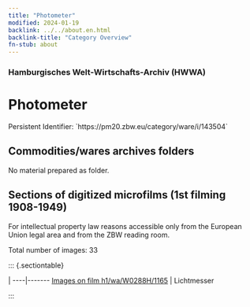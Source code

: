 ```yaml
---
title: "Photometer"
modified: 2024-01-19
backlink: ../../about.en.html
backlink-title: "Category Overview"
fn-stub: about
---
```


### Hamburgisches Welt-Wirtschafts-Archiv (HWWA)

# Photometer

<div class="hint">Persistent Identifier: `https://pm20.zbw.eu/category/ware/i/143504`</div>







## Commodities/wares archives folders





No material prepared as folder.



<a id="filmsections" />

## Sections of digitized microfilms (1st filming 1908-1949)

<p>For intellectual property law reasons accessible only from the European Union legal area and from the ZBW reading room.</p>



<p>Total number of images: 33</p>




::: {.sectiontable}

 | 
----|-------
<a class="btn" href="https://pm20.zbw.eu/film/h1/wa/W0288H/1165" rel="nofollow">Images on film h1/wa/W0288H/1165</a> | Lichtmesser


:::

















